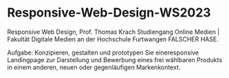 # Responsive-Web-Design-WS2023

Responsive Web Design, Prof. Thomas Krach Studiengang Online Medien | Fakultät Digitale Medien an der Hochschule Furtwangen FALSCHER HASE.

Aufgabe: Konzipieren, gestalten und prototypen Sie eineresponsive Landingpage zur Darstellung und Bewerbung eines frei wählbaren Produkts in einem anderen, neuen oder gegenläufigen Markenkontext.
